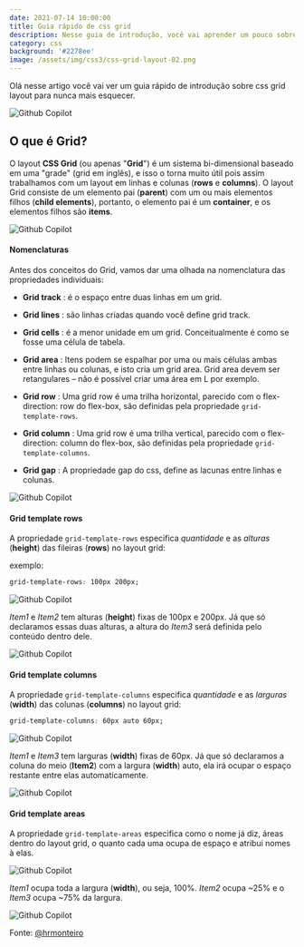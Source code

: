 ```yaml
---
date: 2021-07-14 10:00:00
title: Guia rápido de css grid
description: Nesse guia de introdução, você vai aprender um pouco sobre css grid layout, como funciona e seus conceitos.
category: css
background: '#2278ee'
image: /assets/img/css3/css-grid-layout-02.png
---
```


Olá nesse artigo você vai ver um guia rápido de introdução sobre css grid layout para nunca mais esquecer.

![Github Copilot](../assets/img/css3/css-grid-layout-01.png)

## O que é Grid?

O layout **CSS Grid** (ou apenas "**Grid**") é um sistema bi-dimensional baseado em uma "grade" (grid em inglês), e isso o torna muito útil pois assim trabalhamos com um layout em linhas e colunas (**rows** e **columns**). O layout Grid consiste de um elemento pai (**parent**) com um ou mais elementos filhos (**child elements**), portanto, o elemento pai é um **container**, e os elementos filhos são **items**.

![Github Copilot](../assets/img/css3/css-grid-layout-02.png)

#### Nomenclaturas

Antes dos conceitos do Grid, vamos dar uma olhada na nomenclatura das propriedades individuais:

- **Grid track** : é o espaço entre duas linhas em um grid.

- **Grid lines** : são linhas criadas quando você define grid track.

- **Grid cells** : é a menor unidade em um grid. Conceitualmente é como se fosse uma célula de tabela.

- **Grid area** : Itens podem se espalhar por uma ou mais células ambas entre linhas ou colunas, e isto cria um grid area. Grid area devem ser retangulares – não é possível criar uma área em L por exemplo.

- **Grid row** : Uma grid row é uma trilha horizontal, parecido com o flex-direction: row do flex-box, são definidas pela propriedade `grid-template-rows`.

- **Grid column** : Uma grid row é uma trilha vertical, parecido com o flex-direction: column do flex-box, são definidas pela propriedade `grid-template-columns`.

- **Grid gap** : A propriedade gap do css, define as lacunas entre linhas e colunas.

![Github Copilot](../assets/img/css3/css-grid-nomenclaturas.png)

#### Grid template rows

A propriedade `grid-template-rows` especifica _quantidade_ e as _alturas_ (**height**) das fileiras (**rows**) no layout grid:

exemplo:

```css
grid-template-rows: 100px 200px;
```

![Github Copilot](../assets/img/css3/css-grid-template-rows-01.png)

_Item1_ e _Item2_ tem alturas (**height**) fixas de 100px e 200px. Já que só declaramos essas duas alturas, a altura do _Item3_ será definida pelo conteúdo dentro dele.

![Github Copilot](../assets/img/css3/css-grid-template-rows-02.png)

#### Grid template columns

A propriedade `grid-template-columns` especifica _quantidade_ e as _larguras_ (**width**) das colunas (**columns**) no layout grid:

```css
grid-template-columns: 60px auto 60px;
```

![Github Copilot](../assets/img/css3/css-grid-template-columns-01.png)

_Item1_ e _Item3_ tem larguras (**width**) fixas de 60px. Já que só declaramos a coluna do meio (**Item2**) com a largura (**width**) auto, ela irá ocupar o espaço restante entre elas automaticamente.

![Github Copilot](../assets/img/css3/css-grid-template-columns-02.png)

#### Grid template areas

A propriedade `grid-template-areas` especifica como o nome já diz, áreas dentro do layout grid, o quanto cada uma ocupa de espaço e atribui nomes à elas.

![Github Copilot](../assets/img/css3/css-grid-template-areas-01.png)

_Item1_ ocupa toda a largura (**width**), ou seja, 100%.
_Item2_ ocupa ~25% e o _Item3_ ocupa ~75% da largura.

![Github Copilot](../assets/img/css3/css-grid-template-areas-02.png)

Fonte: [@hrmonteiro](https://www.facebook.com/photo/?fbid=3721976001240485&set=pcb.1936734926496562)
